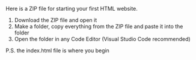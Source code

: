 Here is a ZIP file for starting your first HTML website.

1. Download the ZIP file and open it
2. Make a folder, copy everything from the ZIP file and paste it into the folder
3. Open the folder in any Code Editor (Visual Studio Code recommended)

P.S. the index.html file is where you begin 
